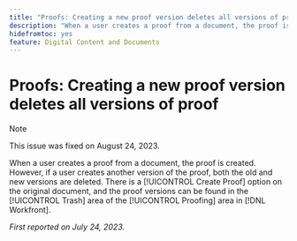 ```yaml
---
title: "Proofs: Creating a new proof version deletes all versions of proof"
description: "When a user creates a proof from a document, the proof is created. However, if a user creates another version of the proof, both the old and new versions are deleted. There is a [!UICONTROL Create Proof] option on the original document, and the proof versions can be found in the [!UICONTROL Trash] area of the [!UICONTROL Proofing] area in [!DNL Workfront]."
hidefromtoc: yes
feature: Digital Content and Documents
---
```


# Proofs: Creating a new proof version deletes all versions of proof

<!--WF and WFP TOCs-->

>[!NOTE]
>
>This issue was fixed on August 24, 2023.

When a user creates a proof from a document, the proof is created. However, if a user creates another version of the proof, both the old and new versions are deleted. There is a [!UICONTROL Create Proof] option on the original document, and the proof versions can be found in the [!UICONTROL Trash] area of the [!UICONTROL Proofing] area in [!DNL Workfront].

_First reported on July 24, 2023._

